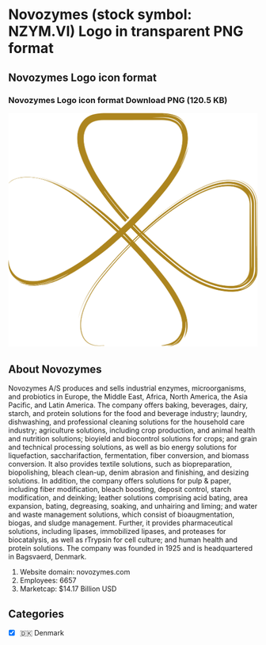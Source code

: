 # Novozymes (stock symbol: NZYM.VI) Logo in transparent PNG format

## Novozymes Logo icon format

### Novozymes Logo icon format Download PNG (120.5 KB)

![Novozymes Logo icon format Download PNG (120.5 KB)](/img/orig/NZYM.VI-d48cce0c.png)

## About Novozymes

Novozymes A/S produces and sells industrial enzymes, microorganisms, and probiotics in Europe, the Middle East, Africa, North America, the Asia Pacific, and Latin America. The company offers baking, beverages, dairy, starch, and protein solutions for the food and beverage industry; laundry, dishwashing, and professional cleaning solutions for the household care industry; agriculture solutions, including crop production, and animal health and nutrition solutions; bioyield and biocontrol solutions for crops; and grain and technical processing solutions, as well as bio energy solutions for liquefaction, saccharifaction, fermentation, fiber conversion, and biomass conversion. It also provides textile solutions, such as biopreparation, biopolishing, bleach clean-up, denim abrasion and finishing, and desizing solutions. In addition, the company offers solutions for pulp & paper, including fiber modification, bleach boosting, deposit control, starch modification, and deinking; leather solutions comprising acid bating, area expansion, bating, degreasing, soaking, and unhairing and liming; and water and waste management solutions, which consist of bioaugmentation, biogas, and sludge management. Further, it provides pharmaceutical solutions, including lipases, immobilized lipases, and proteases for biocatalysis, as well as rTrypsin for cell culture; and human health and protein solutions. The company was founded in 1925 and is headquartered in Bagsvaerd, Denmark.

1. Website domain: novozymes.com
2. Employees: 6657
3. Marketcap: $14.17 Billion USD


## Categories
- [x] 🇩🇰 Denmark
